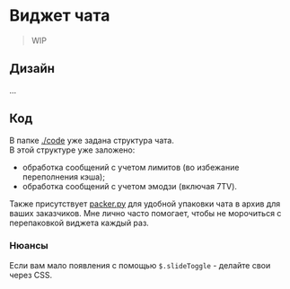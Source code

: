 # Виджет чата

> WIP

<h2 id="design">Дизайн</h2>

...

<h2 id="code">Код</h2>

В папке [./code](/streamelements/chat) уже задана
структура чата.\
В этой структуре уже заложено:
* обработка сообщений с учетом лимитов (во избежание переполнения кэша);
* обработка сообщений с учетом эмодзи (включая 7TV).

Также присутствует [packer.py](./packer.py) для удобной упаковки
чата в архив для ваших заказчиков. Мне лично часто помогает,
чтобы не морочиться с перепаковкой виджета каждый раз.

### Нюансы

Если вам мало появления с помощью `$.slideToggle` - делайте свои
через CSS.
